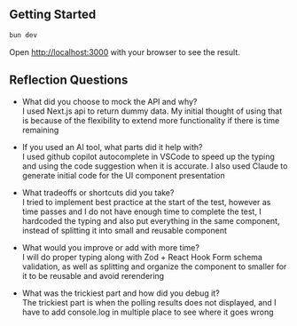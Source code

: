 ## Getting Started

```bash
bun dev
```

Open [http://localhost:3000](http://localhost:3000) with your browser to see the result.

## Reflection Questions

- What did you choose to mock the API and why?  
  I used Next.js api to return dummy data. My initial thought of using that is because of the flexibility to extend more functionality if there is time remaining

- If you used an AI tool, what parts did it help with?  
  I used github copilot autocomplete in VSCode to speed up the typing and using the code suggestion when it is accurate. I also used Claude to generate initial code for the UI component presentation

- What tradeoffs or shortcuts did you take?  
  I tried to implement best practice at the start of the test, however as time passes and I do not have enough time to complete the test, I hardcoded the typing and also put everything in the same component, instead of splitting it into small and reusable component

- What would you improve or add with more time?  
  I will do proper typing along with Zod + React Hook Form schema validation, as well as splitting and organize the component to smaller for it to be reusable and avoid rerendering

- What was the trickiest part and how did you debug it?  
  The trickiest part is when the polling results does not displayed, and I have to add console.log in multiple place to see where it goes wrong
